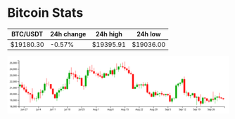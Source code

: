 # Bitcoin Stats

BTC/USDT|24h change|24h high|24h low|
|---|---|---|---|
|$19180.30|-0.57%|$19395.91|$19036.00|

<img src="./chart.svg">
